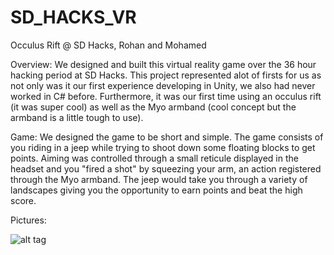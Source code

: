 # SD_HACKS_VR
Occulus Rift @ SD Hacks, Rohan and Mohamed 

Overview: 
We designed and built this  virtual reality game over the 36 hour hacking
period at SD Hacks. This project represented alot of firsts for us as not only
was it our first experience developing in Unity, we also had never worked in 
C# before. Furthermore, it was our first time using an occulus rift (it was super cool)
as well as the Myo armband (cool concept but the armband is a little tough to use). 

Game: 
We designed the game to be short and simple. The game consists of you riding
in a jeep while trying to shoot down some floating blocks to get points. Aiming
was controlled through a small reticule displayed in the headset and you
"fired a shot" by squeezing your arm, an action registered through the 
Myo armband. The jeep would take you through a variety of landscapes giving you
the opportunity to earn points and beat the high score. 

Pictures: 

![alt tag](http://challengepost-s3-challengepost.netdna-ssl.com/photos/production/software_photos/000/300/112/datas/gallery.jpg)
